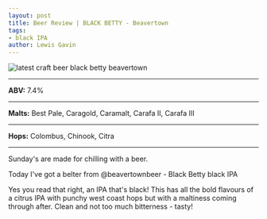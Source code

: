 ```yaml
---
layout: post
title: Beer Review | BLACK BETTY - Beavertown 
tags:
- black IPA
author: Lewis Gavin
---
```


![latest craft beer black betty beavertown](https://scontent-lht6-1.cdninstagram.com/vp/b4a0fa7f5c3ccd23f70169ea354117cf/5CFC4CEA/t51.2885-15/sh0.08/e35/s750x750/49722238_287159961981869_6113773088194442262_n.jpg?_nc_ht=scontent-lht6-1.cdninstagram.com&ig_cache_key=MTk1MDk4ODg1MjE5ODEwMTIzOQ%3D%3D.2)

***
**ABV:** 7.4%

***
**Malts:** Best Pale, Caragold, Caramalt, Carafa II, Carafa III

***
**Hops:** Colombus, Chinook, Citra 

***

Sunday's are made for chilling with a beer.

Today I've got a belter from @beavertownbeer - Black Betty black IPA

Yes you read that right, an IPA that's black! This has all the bold flavours of a citrus IPA with punchy west coast hops but with a maltiness coming through after. Clean and not too much bitterness - tasty!
